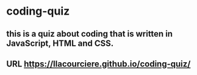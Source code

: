 # coding-quiz

## this is a quiz about coding that is written in JavaScript, HTML and CSS. 

## URL  https://llacourciere.github.io/coding-quiz/

